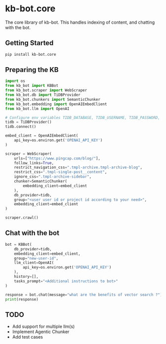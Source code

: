 # kb-bot.core

The core library of kb-bot. This handles indexing of content, and chatting with the bot.

## Getting Started

```bash
pip install kb-bot.core
```

## Preparing the KB

```python
import os
from kb_bot import KBBot
from kb_bot.scraper import WebScraper
from kb_bot.db import TiDBProvider
from kb_bot.chunkers import SemanticChunker
from kb_bot.embedding import OpenAIEmbedClient
from kb_bot.llm import OpenAI

# Configure env variables TIDB_DATABASE, TIDB_USERNAME, TIDB_PASSWORD, TIDB_HOST, TIDB_PORT
tidb = TiDBProvider()
tidb.connect()

embed_client = OpenAIEmbedClient(
    api_key=os.environ.get('OPENAI_API_KEY')
)

scraper = WebScraper(
    urls=["https://www.pingcap.com/blog/"],
    follow_links=True,
    restrict_navigation_css=".tmpl-archive.tmpl-archive-blog",
    restrict_css=".tmpl-single-post__content",
    ignore_css=".tmpl-archive-sidebar",
    chunker=SemanticChunker(
        embedding_client=embed_client
    ),
    db_provider=tidb,
    group="<user user id or project id according to your need>",
    embedding_client=embed_client
)

scraper.crawl()
```

## Chat with the bot

```python
bot = KBBot(
    db_provider=tidb,
    embedding_client=embed_client,
    group="new-user-id",
    llm_client=OpenAI(
        api_key=os.environ.get('OPENAI_API_KEY')
    ),
    history=[],
    tasks_prompt="<Additional instructions to bot>"
)

response = bot.chat(message="what are the benefits of vector search ?")
print(response)
```

## TODO
- Add support for multiple llm(s)
- Implement Agentic Chunker
- Add test cases
